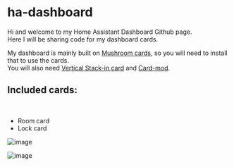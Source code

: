 # ha-dashboard

Hi and welcome to my Home Assistant Dashboard Github page.<br>
Here I will be sharing code for my dashboard cards.

My dashboard is mainly built on <a href="https://github.com/piitaya/lovelace-mushroom">Mushroom cards</a>, so you will need to install that to use the cards.<br>
You will also need <a href="https://github.com/ofekashery/vertical-stack-in-card">Vertical Stack-in card</a> and <a href="https://github.com/thomasloven/lovelace-card-mod">Card-mod</a>.

<h2>Included cards:</h2><br>

- Room card
- Lock card

![image](https://github.com/durrav/ha-dashboard/assets/58232568/79b6e51d-0b14-4798-88e8-cd94bd988d0b)

![image](https://github.com/durrav/ha-dashboard/assets/58232568/f171ae1c-7d82-49a7-9dd3-7cfb466853c5)
